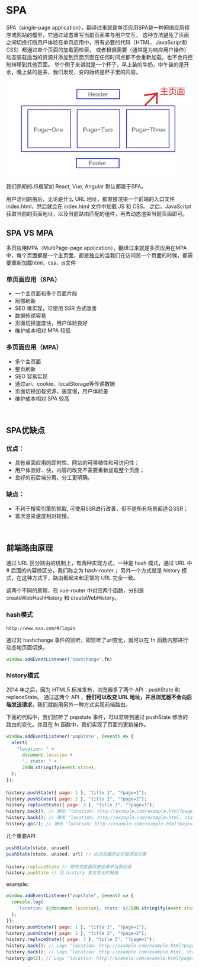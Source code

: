 # SPA
SPA（single-page application），翻译过来就是单页应用SPA是一种网络应用程序或网站的模型，它通过动态重写当前页面来与用户交互，
这种方法避免了页面之间切换打断用户体验在单页应用中，所有必要的代码（HTML、JavaScript和CSS）都通过单个页面的加载而检索，
或者根据需要（通常是为响应用户操作）动态装载适当的资源并添加到页面页面在任何时间点都不会重新加载，也不会将控制转移到其他页面。
举个例子来讲就是一个杯子，早上装的牛奶，中午装的是开水，晚上装的是茶，我们发现，变的始终是杯子里的内容。

<img src="SPA示意图.png" />

我们熟知的JS框架如 React, Vue, Angular 默认都属于SPA。

用户访问路由后，无论是什么 URL 地址，都直接渲染一个前端的入口文件 index.html，然后就会在 index.html 文件中加载 JS 和 CSS。
之后，JavaScript 获取当前的页面地址，以及当前路由匹配的组件，再去动态渲染当前页面即可。

## SPA VS MPA
多页应用MPA（MultiPage-page application），翻译过来就是多页应用在MPA中，每个页面都是一个主页面，都是独立的当我们在访问另一个页面的时候，都需要重新加载html、css、js文件

### 单页面应用（SPA）
- 一个主页面和多个页面片段
- 局部刷新
- SEO 难实现，可使用 SSR 方式改善
- 数据传递容易
- 页面切换速度快，用户体验良好
- 维护成本相对 MPA 较低

### 多页面应用（MPA）
- 多个主页面
- 整页刷新
- SEO 容易实现
- 通过url、cookie、localStorage等传递数据
- 页面切换加载资源，速度慢，用户体验差
- 维护成本相对 SPA 较高

<br>

## SPA优缺点
### 优点：
- 具有桌面应用的即时性、网站的可移植性和可访问性；
- 用户体验好、快，内容的改变不需要重新加载整个页面；
- 良好的前后端分离，分工更明确。

### 缺点：
- 不利于搜索引擎的抓取, 可使用SSR进行改善，但不是所有场景都适合SSR；
- 首次渲染速度相对较慢。

<br>

## 前端路由原理
通过 URL 区分路由的机制上，有两种实现方式，一种是 hash 模式，通过 URL 中 # 后面的内容做区分，我们称之为 hash-router；
另外一个方式就是 history 模式，在这种方式下，路由看起来和正常的 URL 完全一致。

这两个不同的原理，在 vue-router 中对应两个函数，分别是 createWebHashHistory 和 createWebHistory。

### hash模式
```
http://www.xxx.com/#/login
```
通过对 hashchange 事件的监听，即监听了url变化，就可以在 fn 函数内部进行动态地页面切换。
```js
window.addEventListener('hashchange',fn)
```

### history模式
2014 年之后，因为 HTML5 标准发布，浏览器多了两个 API：pushState 和 replaceState。
通过这两个 API ，<strong>我们可以改变 URL 地址，并且浏览器不会向后端发送请求</strong>，我们就能用另外一种方式实现前端路由。

下面的代码中，我们监听了 popstate 事件，可以监听到通过 pushState 修改的路由的变化。并且在 fn 函数中，我们实现了页面的更新操作。
```js
window.addEventListener('popState', (event) => {
  alert(
    "location: " +
      document.location +
      ", state: " +
      JSON.stringify(event.state),
  );
});

history.pushState({ page: 1 }, "title 1", "?page=1");
history.pushState({ page: 2 }, "title 2", "?page=2");
history.replaceState({ page: 3 }, "title 3", "?page=3");
history.back(); // 弹出 "location: http://example.com/example.html?page=1, state: {"page":1}"
history.back(); // 弹出 "location: http://example.com/example.html, state: null
history.go(2); // 弹出 "location: http://example.com/example.html?page=3, state: {"page":3}
```

几个重要API:
```js
pushState(state, unused)
pushState(state, unused, url) // 向浏览器历史纪录添加记录

history.replaceState // 修改浏览器历史纪录中当前纪录
history.popState // 当 history 发生变化时触发
```

example:
```js
window.addEventListener("popstate", (event) => {
  console.log(
    `location: ${document.location}, state: ${JSON.stringify(event.state)}`,
  );
});
history.pushState({ page: 1 }, "title 1", "?page=1");
history.pushState({ page: 2 }, "title 2", "?page=2");
history.replaceState({ page: 3 }, "title 3", "?page=3");
history.back(); // Logs "location: http://example.com/example.html?page=1, state: {"page":1}"
history.back(); // Logs "location: http://example.com/example.html, state: null"
history.go(2); // Logs "location: http://example.com/example.html?page=3, state: {"page":3}"
```